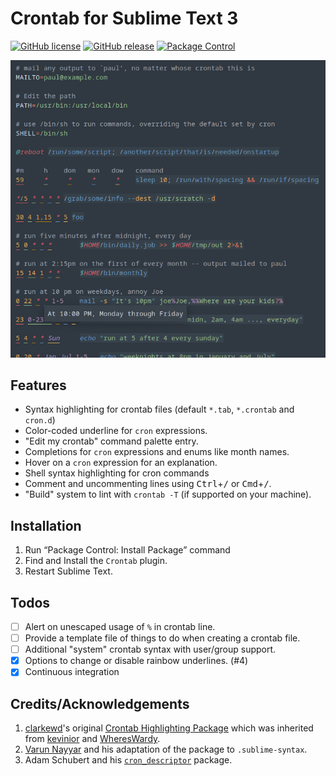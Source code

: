 # Crontab for Sublime Text 3

[![GitHub license](https://img.shields.io/github/license/michaelblyons/SublimeSyntax-Crontab.svg)](https://github.com/michaelblyons/SublimeSyntax-Crontab/blob/master/LICENSE)
[![GitHub release](https://img.shields.io/github/release/michaelblyons/SublimeSyntax-Crontab.svg)](https://github.com/michaelblyons/SublimeSyntax-Crontab/releases/)
[![Package Control](https://packagecontrol.herokuapp.com/downloads/Crontab.svg?style=flat-square)](https://packagecontrol.io/packages/Crontab)

![Screenshot of highlighting][screenshot]

## Features

- Syntax highlighting for crontab files (default `*.tab`, `*.crontab` and `cron.d`)
- Color-coded underline for `cron` expressions.
- "Edit my crontab" command palette entry.
- Completions for `cron` expressions and enums like month names.
- Hover on a `cron` expression for an explanation.
- Shell syntax highlighting for cron commands
- Comment and uncommenting lines using <kbd>Ctrl</kbd>+<kbd>/</kbd> or <kbd>Cmd</kbd>+<kbd>/</kbd>.
- "Build" system to lint with `crontab -T` (if supported on your machine).

## Installation

1. Run “Package Control: Install Package” command
2. Find and Install the `Crontab` plugin.
3. Restart Sublime Text.

## Todos

- [ ] Alert on unescaped usage of `%` in crontab line.
- [ ] Provide a template file of things to do when creating a crontab file.
- [ ] Additional "system" crontab syntax with user/group support.
- [x] Options to change or disable rainbow underlines. (#4)
- [x] Continuous integration

## Credits/Acknowledgements

1. [clarkewd][]'s original [Crontab Highlighting Package][clarkewd-cron] which was inherited from [kevinior][] and [WheresWardy][].
2. [Varun Nayyar][nayyarv] and his adaptation of the package to `.sublime-syntax`.
3. Adam Schubert and his [`cron_descriptor`][cron_descriptor] package.

[screenshot]: demo/screenshot.png
[clarkewd]: https://github.com/clarkewd
[clarkewd-cron]: https://github.com/clarkewd/SublimeCrontab
[kevinior]: https://github.com/kevinior
[whereswardy]: https://github.com/WheresWardy
[nayyarv]: https://github.com/nayyarv
[cron_descriptor]: https://github.com/Salamek/cron-descriptor
